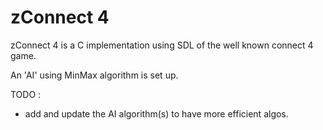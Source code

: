 # zConnect 4

zConnect 4 is a C implementation using SDL of the well known connect 4 game.

An 'AI' using MinMax algorithm is set up.

TODO :
* add and update the AI algorithm(s) to have more efficient algos.
